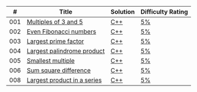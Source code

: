 | # | Title | Solution | Difficulty Rating |
|---| ----- | -------- | ---------- |
|001|[Multiples of 3 and 5](https://projecteuler.net/problem=1)|[C++](./001/001.cpp)|[5%](./001/README.md)|
|002|[Even Fibonacci numbers](https://projecteuler.net/problem=2)|[C++](./002/002.cpp)|[5%](./002/README.md)|
|003|[Largest prime factor](https://projecteuler.net/problem=3)|[C++](./003/003.cpp)|[5%](./003/README.md)|
|004|[Largest palindrome product](https://projecteuler.net/problem=4)|[C++](./004.cpp)|[5%](./004/README.md)|
|005|[Smallest multiple](https://projecteuler.net/problem=5)|[C++](./005/005.cpp)|[5%](./005/README.md)|
|006|[Sum square difference](https://projecteuler.net/problem=6)|[C++](./006/006.cpp)|[5%](./006/README.md)|
|008|[Largest product in a series](https://projecteuler.net/problem=8)|[C++](./008/008.cpp)|[5%](./008/README.md)|
